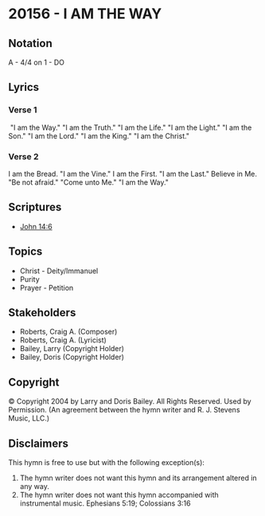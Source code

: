 # 20156 - I AM THE WAY

## Notation

A - 4/4 on 1 - DO

## Lyrics

### Verse 1

 "I am the Way." "I am the Truth." "I am the Life." "I am the Light." "I am the Son." "I am the Lord." "I am the King." "I am the Christ."

### Verse 2

I am the Bread. "I am the Vine." I am the First. "I am the Last." Believe in Me. "Be not afraid." "Come unto Me." "I am the Way."


## Scriptures

- [John 14:6](https://www.biblegateway.com/passage/?search=John%2014%3A6)

## Topics

- Christ - Deity/Immanuel
- Purity
- Prayer - Petition

## Stakeholders

- Roberts, Craig A. (Composer)
- Roberts, Craig A. (Lyricist)
- Bailey, Larry (Copyright Holder)
- Bailey, Doris (Copyright Holder)

## Copyright

© Copyright 2004 by Larry and Doris Bailey. All Rights Reserved. Used by Permission.
(An agreement between the hymn writer and R. J. Stevens Music, LLC.)

## Disclaimers

This hymn is free to use but with the following exception(s):
1. The hymn writer does not want this hymn and its arrangement altered in any way.
2. The hymn writer does not want this hymn accompanied with instrumental music.
Ephesians 5:19; Colossians 3:16

